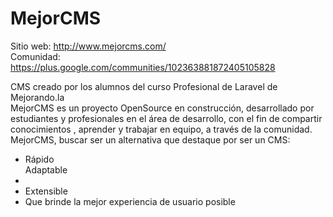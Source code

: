 MejorCMS
========

Sitio web: http://www.mejorcms.com/
<br/>
Comunidad: https://plus.google.com/communities/102363881872405105828

CMS creado por los alumnos del curso Profesional de Laravel de Mejorando.la<br/>
MejorCMS es un proyecto OpenSource en construcción, desarrollado por estudiantes y profesionales en el área de desarrollo, con el fin de compartir conocimientos , aprender y trabajar en equipo, a través de la comunidad.
<br/>
MejorCMS, buscar ser un alternativa que destaque por ser un CMS:
<ul>
    <li>
        Rápido
    </li>
        Adaptable
    <li>
    </li>
    <li>
        Extensible
    </li>
    <li>
        Que brinde la mejor experiencia de usuario posible
    </li>
</ul>